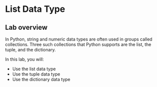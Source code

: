 # List Data Type

## Lab overview

In Python, string and numeric data types are often used in groups called collections. Three such collections that Python supports are the list, the tuple, and the dictionary.

In this lab, you will:

- Use the list data type
- Use the tuple data type
- Use the dictionary data type
